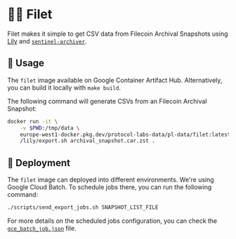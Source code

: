 # :cook: Filet

Filet makes it simple to get CSV data from Filecoin Archival Snapshots using [Lily](https://github.com/filecoin-project/lily) and [`sentinel-archiver`](https://github.com/filecoin-project/sentinel-archiver/).

## :rocket: Usage

The `filet` image available on Google Container Artifact Hub. Alternatively, you can build it locally with `make build`.

The following command will generate CSVs from an Filecoin Archival Snapshot:

```bash
docker run -it \
    -v $PWD:/tmp/data \
    europe-west1-docker.pkg.dev/protocol-labs-data/pl-data/filet:latest -- \
    /lily/export.sh archival_snapshot.car.zst .
```

## :hammer: Deployment

The `filet` image can deployed into different environments. We're using Google Cloud Batch. To schedule jobs there, you can run the following command:

```bash
./scripts/send_export_jobs.sh SNAPSHOT_LIST_FILE
```

For more details on the scheduled jobs configuration, you can check the [`gce_batch_job.json`](./gce_batch_job.json) file.
